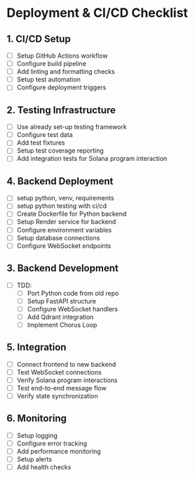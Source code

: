 # Deployment & CI/CD Checklist

## 1. CI/CD Setup
- [ ] Setup GitHub Actions workflow
- [ ] Configure build pipeline
- [ ] Add linting and formatting checks
- [ ] Setup test automation
- [ ] Configure deployment triggers

## 2. Testing Infrastructure
- [ ] Use already set-up testing framework
- [ ] Configure test data
- [ ] Add test fixtures
- [ ] Setup test coverage reporting
- [ ] Add integration tests for Solana program interaction

## 4. Backend Deployment
- [ ] setup python, venv, requirements
- [ ] setup python testing with ci/cd
- [ ] Create Dockerfile for Python backend
- [ ] Setup Render service for backend
- [ ] Configure environment variables
- [ ] Setup database connections
- [ ] Configure WebSocket endpoints

## 3. Backend Development
- [ ] TDD:
    - [ ] Port Python code from old repo
    - [ ] Setup FastAPI structure
    - [ ] Configure WebSocket handlers
    - [ ] Add Qdrant integration
    - [ ] Implement Chorus Loop

## 5. Integration
- [ ] Connect frontend to new backend
- [ ] Test WebSocket connections
- [ ] Verify Solana program interactions
- [ ] Test end-to-end message flow
- [ ] Verify state synchronization

## 6. Monitoring
- [ ] Setup logging
- [ ] Configure error tracking
- [ ] Add performance monitoring
- [ ] Setup alerts
- [ ] Add health checks
